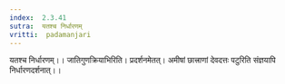 ```yaml
---
index:  2.3.41
sutra:  यतश्च निर्धारणम्
vritti:  padamanjari
---
```


यतश्च निर्धारणम्।। जातिगुणक्रियाभिरिति। प्रदर्शनमेतत्। अमीषां छात्त्राणां देवदत्तः पटुरिति संज्ञयापि निर्धारणदर्शनात्।।
